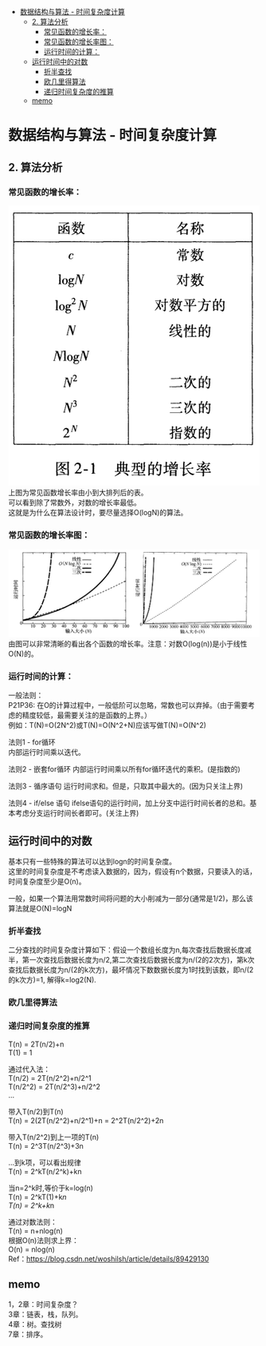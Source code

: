 - [数据结构与算法 - 时间复杂度计算](#数据结构与算法---时间复杂度计算)
  - [2. 算法分析](#2-算法分析)
    - [常见函数的增长率：](#常见函数的增长率)
    - [常见函数的增长率图：](#常见函数的增长率图)
    - [运行时间的计算：](#运行时间的计算)
  - [运行时间中的对数](#运行时间中的对数)
    - [折半查找](#折半查找)
    - [欧几里得算法](#欧几里得算法)
    - [递归时间复杂度的推算](#递归时间复杂度的推算)
  - [memo](#memo)
# 数据结构与算法 - 时间复杂度计算
## 2. 算法分析
### 常见函数的增长率：
![函数增长率](./img/function.png)
上图为常见函数增长率由小到大排列后的表。  
可以看到除了常数外，对数的增长率最低。  
这就是为什么在算法设计时，要尽量选择O(logN)的算法。

### 常见函数的增长率图：
![函数增长率图](./img/function-chart.png)
由图可以非常清晰的看出各个函数的增长率。注意：对数O(log(n))是小于线性O(N)的。

### 运行时间的计算：
一般法则：  
P21P36: 在O的计算过程中，一般低阶可以忽略，常数也可以弃掉。（由于需要考虑的精度较低，最需要关注的是函数的上界。）  
例如：T(N)=O(2N^2)或T(N)=O(N^2+N)应该写做T(N)=O(N^2)

法则1 - for循环  
内部运行时间乘以迭代。

法则2 - 嵌套for循环
内部运行时间乘以所有for循环迭代的乘积。(是指数的)

法则3 - 循序语句
运行时间求和。但是，只取其中最大的。(因为只关注上界)

法则4 - if/else 语句
ifelse语句的运行时间，加上分支中运行时间长者的总和。基本考虑分支运行时间长者即可。(关注上界)

## 运行时间中的对数
基本只有一些特殊的算法可以达到logn的时间复杂度。  
这里的时间复杂度是不考虑读入数据的，因为，假设有n个数据，只要读入的话，时间复杂度至少是O(n)。

一般，如果一个算法用常数时间将问题的大小削减为一部分(通常是1/2)，那么该算法就是O(N)=logN

### 折半查找
二分查找的时间复杂度计算如下：假设一个数组长度为n,每次查找后数据长度减半，第一次查找后数据长度为n/2,第二次查找后数据长度为n/(2的2次方)，第k次查找后数据长度为n/(2的k次方)，最坏情况下数数据长度为1时找到该数，即n/(2的k次方)=1, 解得k=log2(N).

### 欧几里得算法

### 递归时间复杂度的推算
T(n) = 2T(n/2)+n  
T(1) = 1  

通过代入法：  
T(n/2) = 2T(n/2^2)+n/2^1  
T(n/2^2) = 2T(n/2^3)+n/2^2  
...  

带入T(n/2)到T(n)  
T(n) = 2(2T(n/2^2)+n/2^1)+n = 2^2T(n/2^2)+2n  

带入T(n/2^2)到上一项的T(n)  
T(n) = 2^3T(n/2^3)+3n 

...到k项，可以看出规律  
T(n) = 2^kT(n/2^k)+kn  

当n=2^k时,等价于k=log(n)  
T(n) = 2^kT(1)+k*n  
T(n) = 2^k+k*n  

通过对数法则：  
T(n) = n+nlog(n)  
根据O(n)法则求上界：  
O(n) = nlog(n)  
Ref：https://blog.csdn.net/woshilsh/article/details/89429130

## memo


1，2章：时间复杂度？  
3章：链表，栈，队列。  
4章：树。查找树  
7章：排序。  